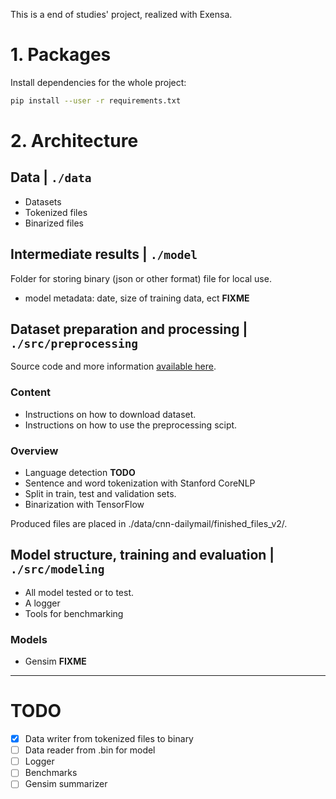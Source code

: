 This is a end of studies' project, realized with Exensa.

# 1. Packages

Install dependencies for the whole project:
```sh
pip install --user -r requirements.txt
```

# 2. Architecture

## Data | ```./data```
* Datasets
* Tokenized files
* Binarized files

## Intermediate results | ```./model```
Folder for storing binary (json or other format) file for local use.

* model metadata: date, size of training data, ect **FIXME**

## Dataset preparation and processing | ```./src/preprocessing```

Source code and more information [available here](https://github.com/becxer/cnn-dailymail/).

### Content
* Instructions on how to download dataset.
* Instructions on how to use the preprocessing scipt.

### Overview
* Language detection **TODO**
* Sentence and word tokenization with Stanford CoreNLP
* Split in train, test and validation sets.
* Binarization with TensorFlow

Produced files are placed in ./data/cnn-dailymail/finished_files_v2/.


## Model structure, training and evaluation | ```./src/modeling```

* All model tested or to test.
* A logger
* Tools for benchmarking

### Models

* Gensim **FIXME**


---
# TODO

- [x] Data writer from tokenized files to binary
- [ ] Data reader from .bin for model
- [ ] Logger
- [ ] Benchmarks
- [ ] Gensim summarizer